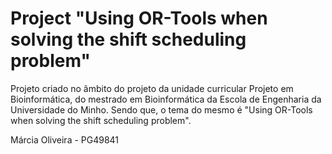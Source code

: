 # Project "Using OR-Tools when solving the shift scheduling problem"

Projeto criado no âmbito do projeto da unidade curricular Projeto em Bioinformática, do mestrado em Bioinformática da Escola de Engenharia da Universidade do Minho. Sendo que, o tema do mesmo é "Using OR-Tools when solving the shift scheduling problem".

Márcia Oliveira - PG49841


